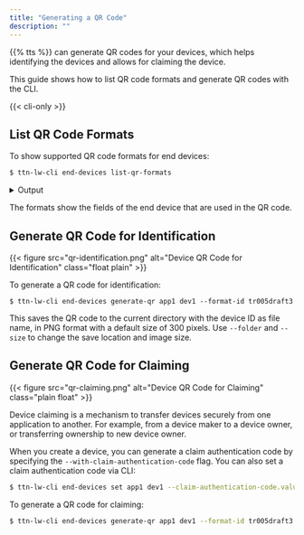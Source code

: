 ```yaml
---
title: "Generating a QR Code"
description: ""
---
```


{{% tts %}} can generate QR codes for your devices, which helps identifying the devices and allows for claiming the device.

This guide shows how to list QR code formats and generate QR codes with the CLI.

<!--more-->

{{< cli-only >}}

## List QR Code Formats

To show supported QR code formats for end devices:

```bash
$ ttn-lw-cli end-devices list-qr-formats
```

<details><summary>Output</summary>

```json
{
  "formats": {
    "tr005draft3": {
      "name": "LoRa Alliance TR005 Draft 3",
      "description": "Standard QR code format defined by LoRa Alliance.",
      "field_mask": {
        "paths": [
          "claim_authentication_code.value",
          "ids.dev_eui",
          "ids.join_eui"
        ]
      }
    }
  }
}
```
</details>

The formats show the fields of the end device that are used in the QR code.

## Generate QR Code for Identification

{{< figure src="qr-identification.png" alt="Device QR Code for Identification" class="float plain" >}}

To generate a QR code for identification:

```
$ ttn-lw-cli end-devices generate-qr app1 dev1 --format-id tr005draft3
```

This saves the QR code to the current directory with the device ID as file name, in PNG format with a default size of 300 pixels. Use `--folder` and `--size` to change the save location and image size.

## Generate QR Code for Claiming

{{< figure src="qr-claiming.png" alt="Device QR Code for Claiming" class="plain float" >}}

Device claiming is a mechanism to transfer devices securely from one application to another. For example, from a device maker to a device owner, or transferring ownership to new device owner.

When you create a device, you can generate a claim authentication code by specifying the `--with-claim-authentication-code` flag. You can also set a claim authentication code via CLI:

```bash
$ ttn-lw-cli end-devices set app1 dev1 --claim-authentication-code.value=ABCD
```

To generate a QR code for claiming:

```bash
$ ttn-lw-cli end-devices generate-qr app1 dev1 --format-id tr005draft3
```
